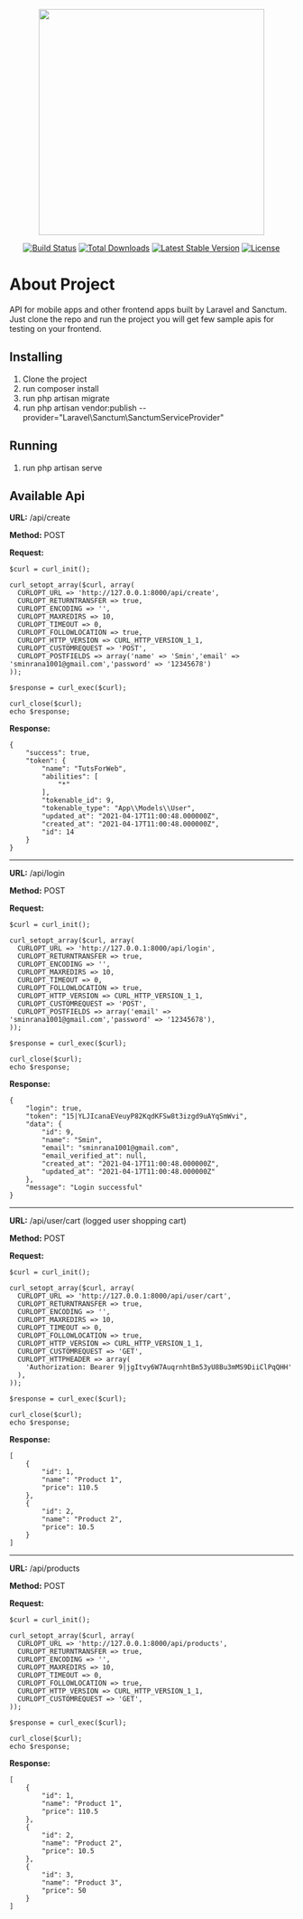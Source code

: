 <p align="center"><a href="https://laravel.com" target="_blank"><img src="https://raw.githubusercontent.com/laravel/art/master/logo-lockup/5%20SVG/2%20CMYK/1%20Full%20Color/laravel-logolockup-cmyk-red.svg" width="400"></a></p>

<p align="center">
<a href="https://travis-ci.org/laravel/framework"><img src="https://travis-ci.org/laravel/framework.svg" alt="Build Status"></a>
<a href="https://packagist.org/packages/laravel/framework"><img src="https://img.shields.io/packagist/dt/laravel/framework" alt="Total Downloads"></a>
<a href="https://packagist.org/packages/laravel/framework"><img src="https://img.shields.io/packagist/v/laravel/framework" alt="Latest Stable Version"></a>
<a href="https://packagist.org/packages/laravel/framework"><img src="https://img.shields.io/packagist/l/laravel/framework" alt="License"></a>
</p>

# About Project

API for mobile apps and other frontend apps built by Laravel and Sanctum. Just clone the repo and run the project you will get few sample apis for testing on your frontend.

## Installing
<ol>
<li>Clone the project</li>
<li>run composer install</li>
<li>run php artisan migrate</li>
<li>run php artisan vendor:publish --provider="Laravel\Sanctum\SanctumServiceProvider"</li>
</ol>

## Running
<ol>
<li>run php artisan serve</li>
</ol>


## Available Api

**URL:** /api/create

**Method:** POST

**Request:**
```
$curl = curl_init();

curl_setopt_array($curl, array(
  CURLOPT_URL => 'http://127.0.0.1:8000/api/create',
  CURLOPT_RETURNTRANSFER => true,
  CURLOPT_ENCODING => '',
  CURLOPT_MAXREDIRS => 10,
  CURLOPT_TIMEOUT => 0,
  CURLOPT_FOLLOWLOCATION => true,
  CURLOPT_HTTP_VERSION => CURL_HTTP_VERSION_1_1,
  CURLOPT_CUSTOMREQUEST => 'POST',
  CURLOPT_POSTFIELDS => array('name' => 'Smin','email' => 'sminrana1001@gmail.com','password' => '12345678')
));

$response = curl_exec($curl);

curl_close($curl);
echo $response;

```

**Response:**
```
{
    "success": true,
    "token": {
        "name": "TutsForWeb",
        "abilities": [
            "*"
        ],
        "tokenable_id": 9,
        "tokenable_type": "App\\Models\\User",
        "updated_at": "2021-04-17T11:00:48.000000Z",
        "created_at": "2021-04-17T11:00:48.000000Z",
        "id": 14
    }
}
```

___
**URL:** /api/login

**Method:** POST

**Request:**
```
$curl = curl_init();

curl_setopt_array($curl, array(
  CURLOPT_URL => 'http://127.0.0.1:8000/api/login',
  CURLOPT_RETURNTRANSFER => true,
  CURLOPT_ENCODING => '',
  CURLOPT_MAXREDIRS => 10,
  CURLOPT_TIMEOUT => 0,
  CURLOPT_FOLLOWLOCATION => true,
  CURLOPT_HTTP_VERSION => CURL_HTTP_VERSION_1_1,
  CURLOPT_CUSTOMREQUEST => 'POST',
  CURLOPT_POSTFIELDS => array('email' => 'sminrana1001@gmail.com','password' => '12345678'),
));

$response = curl_exec($curl);

curl_close($curl);
echo $response;

```

**Response:**
```
{
    "login": true,
    "token": "15|YLJIcanaEVeuyP82KqdKFSw8t3izgd9uAYqSmWvi",
    "data": {
        "id": 9,
        "name": "Smin",
        "email": "sminrana1001@gmail.com",
        "email_verified_at": null,
        "created_at": "2021-04-17T11:00:48.000000Z",
        "updated_at": "2021-04-17T11:00:48.000000Z"
    },
    "message": "Login successful"
}
```
___
**URL:** /api/user/cart (logged user shopping cart)

**Method:** POST

**Request:**
```
$curl = curl_init();

curl_setopt_array($curl, array(
  CURLOPT_URL => 'http://127.0.0.1:8000/api/user/cart',
  CURLOPT_RETURNTRANSFER => true,
  CURLOPT_ENCODING => '',
  CURLOPT_MAXREDIRS => 10,
  CURLOPT_TIMEOUT => 0,
  CURLOPT_FOLLOWLOCATION => true,
  CURLOPT_HTTP_VERSION => CURL_HTTP_VERSION_1_1,
  CURLOPT_CUSTOMREQUEST => 'GET',
  CURLOPT_HTTPHEADER => array(
    'Authorization: Bearer 9|jgItvy6W7AuqrnhtBm53yU8Bu3mMS9DiiClPqQHH'
  ),
));

$response = curl_exec($curl);

curl_close($curl);
echo $response;

```

**Response:**
```
[
    {
        "id": 1,
        "name": "Product 1",
        "price": 110.5
    },
    {
        "id": 2,
        "name": "Product 2",
        "price": 10.5
    }
]
```

___
**URL:** /api/products

**Method:** POST

**Request:**
```
$curl = curl_init();

curl_setopt_array($curl, array(
  CURLOPT_URL => 'http://127.0.0.1:8000/api/products',
  CURLOPT_RETURNTRANSFER => true,
  CURLOPT_ENCODING => '',
  CURLOPT_MAXREDIRS => 10,
  CURLOPT_TIMEOUT => 0,
  CURLOPT_FOLLOWLOCATION => true,
  CURLOPT_HTTP_VERSION => CURL_HTTP_VERSION_1_1,
  CURLOPT_CUSTOMREQUEST => 'GET',
));

$response = curl_exec($curl);

curl_close($curl);
echo $response;

```

**Response:**
```
[
    {
        "id": 1,
        "name": "Product 1",
        "price": 110.5
    },
    {
        "id": 2,
        "name": "Product 2",
        "price": 10.5
    },
    {
        "id": 3,
        "name": "Product 3",
        "price": 50
    }
]
```